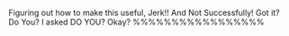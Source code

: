 Figuring out how to make this useful, Jerk!! And Not Successfully! Got it? Do You? I asked DO YOU? Okay? %%%%%%%%%%%%%%%%%
